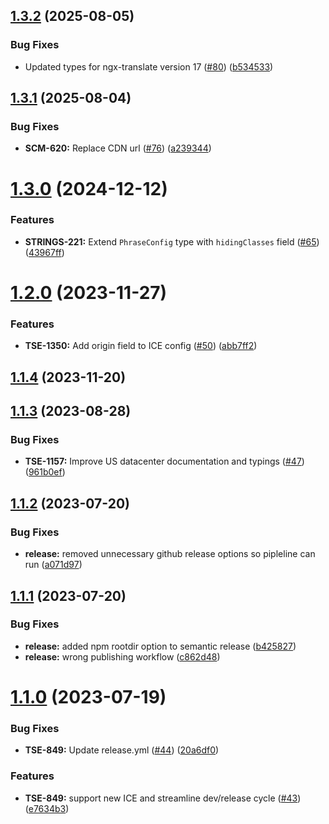 ## [1.3.2](https://github.com/phrase/ngx-translate-phraseapp/compare/v1.3.1...v1.3.2) (2025-08-05)


### Bug Fixes

* Updated types for ngx-translate version 17 ([#80](https://github.com/phrase/ngx-translate-phraseapp/issues/80)) ([b534533](https://github.com/phrase/ngx-translate-phraseapp/commit/b5345339de3ce25cf949daeab14186f6c7418142))

## [1.3.1](https://github.com/phrase/ngx-translate-phraseapp/compare/v1.3.0...v1.3.1) (2025-08-04)


### Bug Fixes

* **SCM-620:** Replace CDN url ([#76](https://github.com/phrase/ngx-translate-phraseapp/issues/76)) ([a239344](https://github.com/phrase/ngx-translate-phraseapp/commit/a2393449ee01274d4a3f84087eef2ccc46bc6b21))

# [1.3.0](https://github.com/phrase/ngx-translate-phraseapp/compare/v1.2.0...v1.3.0) (2024-12-12)


### Features

* **STRINGS-221:** Extend `PhraseConfig` type with `hidingClasses` field ([#65](https://github.com/phrase/ngx-translate-phraseapp/issues/65)) ([43967ff](https://github.com/phrase/ngx-translate-phraseapp/commit/43967fff59590ec28adeb7204f3b39154135dde0))

# [1.2.0](https://github.com/phrase/ngx-translate-phraseapp/compare/v1.1.4...v1.2.0) (2023-11-27)


### Features

* **TSE-1350:** Add origin field to ICE config ([#50](https://github.com/phrase/ngx-translate-phraseapp/issues/50)) ([abb7ff2](https://github.com/phrase/ngx-translate-phraseapp/commit/abb7ff2233d901dcb86e55a56c7a63821632f9f5))

## [1.1.4](https://github.com/phrase/ngx-translate-phraseapp/compare/v1.1.3...v1.1.4) (2023-11-20)

## [1.1.3](https://github.com/phrase/ngx-translate-phraseapp/compare/v1.1.2...v1.1.3) (2023-08-28)


### Bug Fixes

* **TSE-1157:** Improve US datacenter documentation and typings ([#47](https://github.com/phrase/ngx-translate-phraseapp/issues/47)) ([961b0ef](https://github.com/phrase/ngx-translate-phraseapp/commit/961b0ef12d222dbc4704dce7e83a4e16353c49cd))

## [1.1.2](https://github.com/phrase/ngx-translate-phraseapp/compare/v1.1.1...v1.1.2) (2023-07-20)


### Bug Fixes

* **release:** removed unnecessary github release options so pipleline can run ([a071d97](https://github.com/phrase/ngx-translate-phraseapp/commit/a071d97b97c01688b1eb63918c89e35103f02e73))

## [1.1.1](https://github.com/phrase/ngx-translate-phraseapp/compare/v1.1.0...v1.1.1) (2023-07-20)


### Bug Fixes

* **release:** added npm rootdir option to semantic release ([b425827](https://github.com/phrase/ngx-translate-phraseapp/commit/b4258274bde15f36d801afffa2d3d5c19a5de7cf))
* **release:** wrong publishing workflow ([c862d48](https://github.com/phrase/ngx-translate-phraseapp/commit/c862d48f48fce66669b20e3a8cd6c9e6ab144c5d))

# [1.1.0](https://github.com/phrase/ngx-translate-phraseapp/compare/v1.0.0...v1.1.0) (2023-07-19)


### Bug Fixes

* **TSE-849:** Update release.yml ([#44](https://github.com/phrase/ngx-translate-phraseapp/issues/44)) ([20a6df0](https://github.com/phrase/ngx-translate-phraseapp/commit/20a6df0e4aba6ae363cd72c944fb0892cfb055e1))


### Features

* **TSE-849:** support new ICE and streamline dev/release cycle ([#43](https://github.com/phrase/ngx-translate-phraseapp/issues/43)) ([e7634b3](https://github.com/phrase/ngx-translate-phraseapp/commit/e7634b390a5c038db923d3d62d4c7972e8657413))
